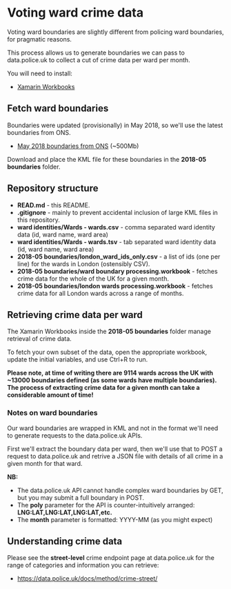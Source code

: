 # Voting ward crime data

Voting ward boundaries are slightly different from policing ward boundaries, for pragmatic reasons.

This process allows us to generate boundaries we can pass to data.police.uk to collect a cut of crime data per ward per month.

You will need to install:

* [Xamarin Workbooks](https://developer.xamarin.com/workbooks/)

## Fetch ward boundaries

Boundaries were updated (provisionally) in May 2018, so we'll use the latest boundaries from ONS.

* [May 2018 boundaries from ONS](https://geoportal1-ons.opendata.arcgis.com/datasets/fba403b550d3456b813714bfbe7d0f0c_0) (~500Mb)

Download and place the KML file for these boundaries in the __2018-05 boundaries__ folder.

## Repository structure

* __READ.md__ - this README.
* __.gitignore__ - mainly to prevent accidental inclusion of large KML files in this repository.
* __ward identities/Wards - wards.csv__ - comma separated ward identity data (id, ward name, ward area)
* __ward identities/Wards - wards.tsv__ - tab separated ward identity data (id, ward name, ward area)
* __2018-05 boundaries/london_ward_ids_only.csv__ - a list of ids (one per line) for the wards in London (ostensibly CSV).
* __2018-05 boundaries/ward boundary processing.workbook__ - fetches crime data for the whole of the UK for a given month.
* __2018-05 boundaries/london wards processing.workbook__ - fetches crime data for all London wards across a range of months.

## Retrieving crime data per ward

The Xamarin Workbooks inside the __2018-05 boundaries__ folder manage retrieval of crime data.

To fetch your own subset of the data, open the appropriate workbook, update the initial variables, and use Ctrl+R to run.

__Please note, at time of writing there are 9114 wards across the UK with ~13000 boundaries defined (as some wards have multiple boundaries). The process of extracting crime data for a given month can take a considerable amount of time!__

### Notes on ward boundaries

Our ward boundaries are wrapped in KML and not in the format we'll need to generate requests to the data.police.uk APIs.

First we'll extract the boundary data per ward, then we'll use that to POST a request to data.police.uk and retrive a JSON file
with details of all crime in a given month for that ward.

__NB:__

* The data.police.uk API cannot handle complex ward boundaries by GET, but you may submit a full boundary in POST.
* The __poly__ parameter for the API is counter-intuitively arranged: __LNG:LAT,LNG:LAT,LNG:LAT,etc.__
* The __month__ parameter is formatted: YYYY-MM (as you might expect)

## Understanding crime data

Please see the __street-level__ crime endpoint page at data.police.uk for the range of categories and information you can retrieve:

* https://data.police.uk/docs/method/crime-street/
